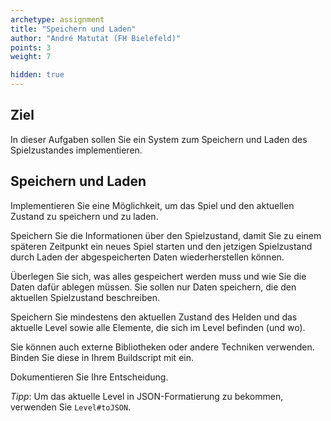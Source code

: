 ```yaml
---
archetype: assignment
title: "Speichern und Laden"
author: "André Matutat (FH Bielefeld)"
points: 3
weight: 7

hidden: true
---
```


## Ziel

In dieser Aufgaben sollen Sie ein System zum Speichern und Laden des Spielzustandes implementieren.

## Speichern und Laden

Implementieren Sie eine Möglichkeit, um das Spiel und den aktuellen Zustand zu speichern und zu laden.

Speichern Sie die Informationen über den Spielzustand, damit Sie zu einem späteren Zeitpunkt ein neues Spiel starten und den jetzigen Spielzustand durch Laden der abgespeicherten Daten wiederherstellen können.

Überlegen Sie sich, was alles gespeichert werden muss und wie Sie die Daten dafür ablegen müssen. Sie sollen nur Daten speichern, die den aktuellen Spielzustand beschreiben.

Speichern Sie mindestens den aktuellen Zustand des Helden und das aktuelle Level sowie alle Elemente, die sich im Level befinden (und wo).

Sie können auch externe Bibliotheken oder andere Techniken verwenden. Binden Sie diese in Ihrem Buildscript mit ein.

Dokumentieren Sie Ihre Entscheidung.

_Tipp_: Um das aktuelle Level in JSON-Formatierung zu bekommen, verwenden Sie `Level#toJSON`.
